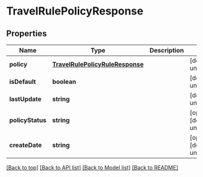 # TravelRulePolicyResponse

## Properties

|Name | Type | Description | Notes|
|------------ | ------------- | ------------- | -------------|
|**policy** | [**TravelRulePolicyRuleResponse**](TravelRulePolicyRuleResponse.md) |  | [default to undefined]|
|**isDefault** | **boolean** |  | [default to undefined]|
|**lastUpdate** | **string** |  | [default to undefined]|
|**policyStatus** | **string** |  | [optional] [default to undefined]|
|**createDate** | **string** |  | [optional] [default to undefined]|




[[Back to top]](#) [[Back to API list]](../../README.md#documentation-for-api-endpoints) [[Back to Model list]](../../README.md#documentation-for-models) [[Back to README]](../../README.md)

